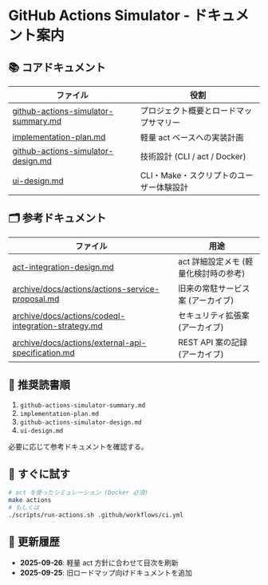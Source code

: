 # GitHub Actions Simulator - ドキュメント案内

## 📚 コアドキュメント

| ファイル | 役割 |
| --- | --- |
| [github-actions-simulator-summary.md](github-actions-simulator-summary.md) | プロジェクト概要とロードマップサマリー |
| [implementation-plan.md](implementation-plan.md) | 軽量 act ベースへの実装計画 |
| [github-actions-simulator-design.md](github-actions-simulator-design.md) | 技術設計 (CLI / act / Docker) |
| [ui-design.md](ui-design.md) | CLI・Make・スクリプトのユーザー体験設計 |

## 🗂️ 参考ドキュメント

| ファイル | 用途 |
| --- | --- |
| [act-integration-design.md](act-integration-design.md) | act 詳細設定メモ (軽量化検討時の参考) |
| [archive/docs/actions/actions-service-proposal.md](../../archive/docs/actions/actions-service-proposal.md) | 旧来の常駐サービス案 (アーカイブ) |
| [archive/docs/actions/codeql-integration-strategy.md](../../archive/docs/actions/codeql-integration-strategy.md) | セキュリティ拡張案 (アーカイブ) |
| [archive/docs/actions/external-api-specification.md](../../archive/docs/actions/external-api-specification.md) | REST API 案の記録 (アーカイブ) |

## 📖 推奨読書順

1. `github-actions-simulator-summary.md`
2. `implementation-plan.md`
3. `github-actions-simulator-design.md`
4. `ui-design.md`

必要に応じて参考ドキュメントを確認する。

## 🚀 すぐに試す

```bash
# act を使ったシミュレーション (Docker 必須)
make actions
# もしくは
./scripts/run-actions.sh .github/workflows/ci.yml
```

## 📝 更新履歴

- **2025-09-26**: 軽量 act 方針に合わせて目次を刷新
- **2025-09-25**: 旧ロードマップ向けドキュメントを追加
